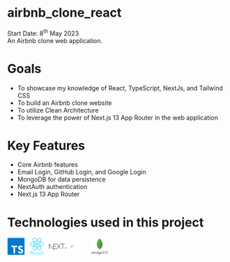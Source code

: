 # airbnb_clone_react
Start Date: 8<sup>th</sup> May 2023<br>
An Airbnb clone web application.

# Goals
- To showcase my knowledge of React, TypeScript, NextJs, and Tailwind CSS
- To build an Airbnb clone website
- To utilize Clean Architecture
- To leverage the power of Next.js 13 App Router in the web application

# Key Features
- Core Airbnb features
- Email Login, GitHub Login, and Google Login
- MongoDB for data persistence
- NextAuth authentication
- Next.js 13 App Router

# Technologies used in this project
<div>
  <img src="https://github.com/devicons/devicon/blob/master/icons/typescript/typescript-original.svg" title="TypeScript" alt="TypeScript" width="40" height="40"/>&nbsp;
  <img src="https://github.com/devicons/devicon/blob/master/icons/react/react-original-wordmark.svg" title="React" alt="React" width="40" height="40"/>&nbsp;
  <img src="https://github.com/devicons/devicon/blob/master/icons/nextjs/nextjs-original-wordmark.svg" title="NextJS" alt="NextJS" width="40" height="40"/>&nbsp;
  <img src="https://github.com/devicons/devicon/blob/master/icons/tailwindcss/tailwindcss-original-wordmark.svg" title="TailwindCSS" alt="TailwindCSS" width="40" height="40"/>&nbsp;
  <img src="https://github.com/devicons/devicon/blob/master/icons/mongodb/mongodb-original-wordmark.svg" title="MongoDB" alt="MongoDB" width="40" height="40"/>&nbsp;
</div>
